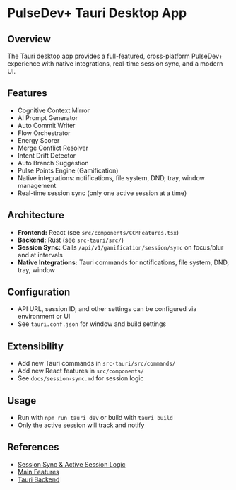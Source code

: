 # PulseDev+ Tauri Desktop App

## Overview
The Tauri desktop app provides a full-featured, cross-platform PulseDev+ experience with native integrations, real-time session sync, and a modern UI.

## Features
- Cognitive Context Mirror
- AI Prompt Generator
- Auto Commit Writer
- Flow Orchestrator
- Energy Scorer
- Merge Conflict Resolver
- Intent Drift Detector
- Auto Branch Suggestion
- Pulse Points Engine (Gamification)
- Native integrations: notifications, file system, DND, tray, window management
- Real-time session sync (only one active session at a time)

## Architecture
- **Frontend:** React (see `src/components/CCMFeatures.tsx`)
- **Backend:** Rust (see `src-tauri/src/`)
- **Session Sync:** Calls `/api/v1/gamification/session/sync` on focus/blur and at intervals
- **Native Integrations:** Tauri commands for notifications, file system, DND, tray, window

## Configuration
- API URL, session ID, and other settings can be configured via environment or UI
- See `tauri.conf.json` for window and build settings

## Extensibility
- Add new Tauri commands in `src-tauri/src/commands/`
- Add new React features in `src/components/`
- See `docs/session-sync.md` for session logic

## Usage
- Run with `npm run tauri dev` or build with `tauri build`
- Only the active session will track and notify

## References
- [Session Sync & Active Session Logic](./session-sync.md)
- [Main Features](../src/components/CCMFeatures.tsx)
- [Tauri Backend](../src-tauri/src/) 